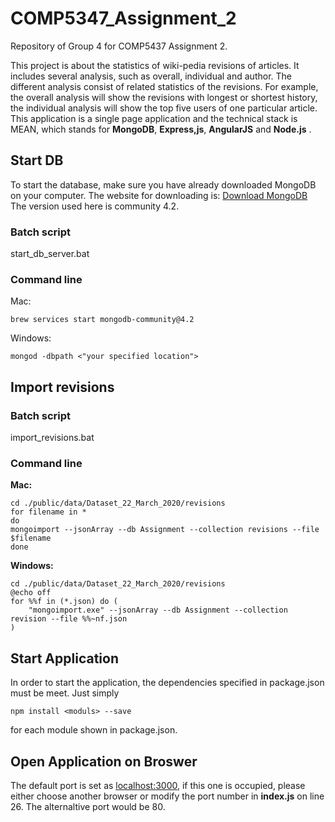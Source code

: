 # COMP5347_Assignment_2
Repository of Group 4 for COMP5437 Assignment 2.

This project is about the statistics of wiki-pedia revisions of articles. It includes several analysis, such as overall, individual and author. The different analysis consist of related statistics of the revisions. For example, the overall analysis
will show the revisions with longest or shortest history, the individual analysis will show the top five users of one particular
article.
This application is a single page application and the technical stack is MEAN, which stands for __MongoDB__, __Express,js__, __AngularJS__ and
__Node.js__ .

## Start DB
To start the database, make sure you have already downloaded MongoDB on your computer. The website for downloading is:
[Download MongoDB](https://www.mongodb.com/download-center/community)
The version used here is community 4.2.

### Batch script
start_db_server.bat

### Command line
Mac:
```
brew services start mongodb-community@4.2
```
Windows:
```
mongod -dbpath <"your specified location">
```

## Import revisions

### Batch script
import_revisions.bat

### Command line

**Mac:**
```
cd ./public/data/Dataset_22_March_2020/revisions
for filename in *            
do
mongoimport --jsonArray --db Assignment --collection revisions --file $filename
done
```

**Windows:**
```
cd ./public/data/Dataset_22_March_2020/revisions
@echo off
for %%f in (*.json) do (
    "mongoimport.exe" --jsonArray --db Assignment --collection revision --file %%~nf.json
)
```

## Start Application
In order to start the application, the dependencies specified in package.json must be meet. Just simply
```
npm install <moduls> --save
```
for each module shown in package.json.

## Open Application on Broswer
The default port is set as [localhost:3000](localhost:3000), if this one is occupied, please either choose another browser or
modify the port number in __index.js__ on line 26. The alternaltive port would be 80.

